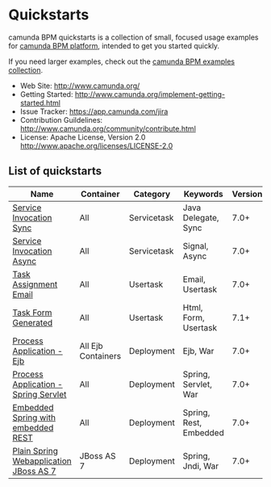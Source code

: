 Quickstarts
===========

camunda BPM quickstarts is a collection of small, focused usage examples for [camunda BPM platform](https://github.com/camunda/camunda-bpm-platform), intended to get you started quickly.

If you need larger examples, check out the [camunda BPM examples collection](https://github.com/camunda/camunda-bpm-examples).

  * Web Site: http://www.camunda.org/
  * Getting Started: http://www.camunda.org/implement-getting-started.html
  * Issue Tracker: https://app.camunda.com/jira
  * Contribution Guildelines: http://www.camunda.org/community/contribute.html
  * License: Apache License, Version 2.0  http://www.apache.org/licenses/LICENSE-2.0

## List of quickstarts

| Name                                                                       | Container          | Category           | Keywords                  | Version |
| ---------------------------------------------------------------------------|--------------------|--------------------|---------------------------|---------|
| [Service Invocation Sync](/servicetask/service-invocation-synchronous)     | All                | Servicetask        | Java Delegate, Sync       | 7.0+    |
| [Service Invocation Async](/servicetask/service-invocation-asynchronous)   | All                | Servicetask        | Signal, Async             | 7.0+    |
| [Task Assignment Email](/usertask/task-assignment-email)                   | All                | Usertask           | Email, Usertask           | 7.0+    |
| [Task Form Generated](/usertask/task-form-generated)                       | All                | Usertask           | Html, Form, Usertask      | 7.1+    |
| [Process Application - Ejb](deployment/ejb-pa)                             | All Ejb Containers | Deployment         | Ejb, War                  | 7.0+    |
| [Process Application - Spring Servlet](deployment/spring-servlet-pa)       | All                | Deployment         | Spring, Servlet, War      | 7.0+    |
| [Embedded Spring with embedded REST](deployment/embedded-spring-rest)      | All                | Deployment         | Spring, Rest, Embedded    | 7.0+    |
| [Plain Spring Webapplication JBoss AS 7](deployment/spring-jboss-non-pa)   | JBoss AS 7         | Deployment         | Spring, Jndi, War         | 7.0+    |

